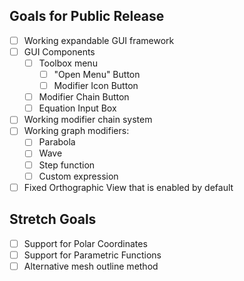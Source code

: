 ## Goals for Public Release
- [ ] Working expandable GUI framework
- [ ] GUI Components
    - [ ] Toolbox menu
        - [ ] "Open Menu" Button 
        - [ ] Modifier Icon Button
    - [ ] Modifier Chain Button
    - [ ] Equation Input Box
- [ ] Working modifier chain system
- [ ] Working graph modifiers:
    - [ ] Parabola
    - [ ] Wave
    - [ ] Step function
    - [ ] Custom expression
- [ ] Fixed Orthographic View that is enabled by default

## Stretch Goals
- [ ] Support for Polar Coordinates
- [ ] Support for Parametric Functions
- [ ] Alternative mesh outline method